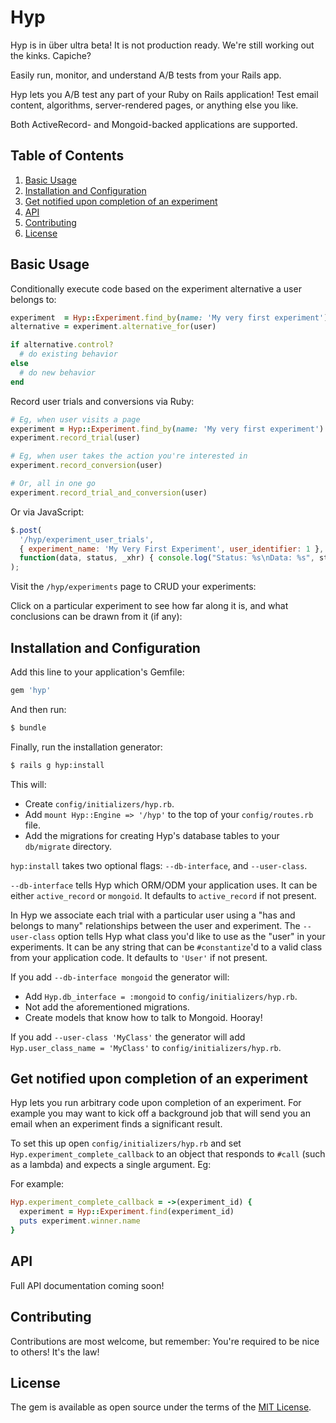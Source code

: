 # Hyp
Hyp is in über ultra beta! It is not production ready. We're still working out
the kinks. Capiche?

Easily run, monitor, and understand A/B tests from your Rails app.

Hyp lets you A/B test any part of your Ruby on Rails application! Test email
content, algorithms, server-rendered pages, or anything else you like.

Both ActiveRecord- and Mongoid-backed applications are supported.

## Table of Contents
1. [Basic Usage](#basic-usage)
2. [Installation and Configuration](#installation-and-configuration)
3. [Get notified upon completion of an experiment](#get-notified-upon-completion-of-an-experiment)
4. [API](#api)
5. [Contributing](#contributing)
6. [License](#license)

## Basic Usage
Conditionally execute code based on the experiment alternative a user belongs to:
```ruby
experiment  = Hyp::Experiment.find_by(name: 'My very first experiment')
alternative = experiment.alternative_for(user)

if alternative.control?
  # do existing behavior
else
  # do new behavior
end
```

Record user trials and conversions via Ruby:
```ruby
# Eg, when user visits a page
experiment = Hyp::Experiment.find_by(name: 'My very first experiment')
experiment.record_trial(user)

# Eg, when user takes the action you're interested in
experiment.record_conversion(user)

# Or, all in one go
experiment.record_trial_and_conversion(user)
```

Or via JavaScript:
```javascript
$.post(
  '/hyp/experiment_user_trials',
  { experiment_name: 'My Very First Experiment', user_identifier: 1 },
  function(data, status, _xhr) { console.log("Status: %s\nData: %s", status, data); }
);
```

Visit the `/hyp/experiments` page to CRUD your experiments:

Click on a particular experiment to see how far along it is, and what conclusions
can be drawn from it (if any):

## Installation and Configuration
Add this line to your application's Gemfile:

```ruby
gem 'hyp'
```

And then run:
```bash
$ bundle
```

Finally, run the installation generator:
```bash
$ rails g hyp:install
```

This will:
+ Create `config/initializers/hyp.rb`.
+ Add `mount Hyp::Engine => '/hyp'` to the top of your `config/routes.rb` file.
+ Add the migrations for creating Hyp's database tables to your `db/migrate` directory.

`hyp:install` takes two optional flags: `--db-interface`, and `--user-class`.

`--db-interface` tells Hyp which ORM/ODM your application uses. It can be either `active_record` or `mongoid`. It defaults to `active_record` if not present.

In Hyp we associate each trial with a particular user using a "has and belongs
to many" relationships between the user and experiment. The `--user-class` option tells Hyp what class you'd like to use as the "user" in your experiments.
It can be any string that can be `#constantize`'d to a valid class from your application code. It defaults to `'User'` if not present.

If you add `--db-interface mongoid` the generator will:
+ Add `Hyp.db_interface = :mongoid` to `config/initializers/hyp.rb`.
+ Not add the aforementioned migrations.
+ Create models that know how to talk to Mongoid. Hooray!

If you add `--user-class 'MyClass'` the generator will add
`Hyp.user_class_name = 'MyClass'` to `config/initializers/hyp.rb`.

## Get notified upon completion of an experiment
Hyp lets you run arbitrary code upon completion of an experiment. For example
you may want to kick off a background job that will send you an email when an
experiment finds a significant result.

To set this up open `config/initializers/hyp.rb` and set
`Hyp.experiment_complete_callback` to an object that responds to `#call` (such
  as a lambda) and expects a single argument. Eg:

For example:
```ruby
Hyp.experiment_complete_callback = ->(experiment_id) {
  experiment = Hyp::Experiment.find(experiment_id)
  puts experiment.winner.name
}
```

## API
Full API documentation coming soon!

## Contributing
Contributions are most welcome, but remember: You're required to be nice to others! It's the law!

## License
The gem is available as open source under the terms of the [MIT License](https://opensource.org/licenses/MIT).
